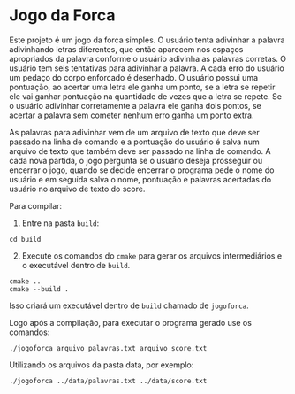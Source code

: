 # Jogo da Forca

Este projeto é um jogo da forca simples. O usuário tenta adivinhar a palavra adivinhando letras diferentes, que então aparecem nos espaços apropriados da palavra conforme o usuário adivinha as palavras corretas. O usuário tem seis tentativas para adivinhar a palavra. A cada erro do usuário um pedaço do corpo enforcado é desenhado. O usuário possui uma pontuação, ao acertar uma letra ele ganha um ponto, se a letra se repetir ele vai ganhar pontuação na quantidade de vezes que a letra se repete. Se o usuário adivinhar corretamente a palavra ele ganha dois pontos, se acertar a palavra sem cometer nenhum erro ganha um ponto extra. 

As palavras para adivinhar vem de um arquivo de texto que deve ser passado na linha de comando e a pontuação do usuário é salva num arquivo de texto que também deve ser passado na linha de comando. A cada nova partida, o jogo pergunta se o usuário deseja prosseguir ou encerrar o jogo, quando se decide encerrar o programa pede o nome do usuário e em seguida salva o nome, pontuação e palavras acertadas do usuário no arquivo de texto do score.


Para compilar:

1. Entre na pasta `build`:
```
cd build
```
2. Execute os comandos do `cmake` para gerar os arquivos intermediários e o executável dentro de `build`.
```
cmake ..
cmake --build .
```
Isso criará um executável dentro de `build` chamado de `jogoforca`.

Logo após a compilação, para executar o programa gerado use os comandos:

```
./jogoforca arquivo_palavras.txt arquivo_score.txt
```

Utilizando os arquivos da pasta data, por exemplo:

```
./jogoforca ../data/palavras.txt ../data/score.txt
```
